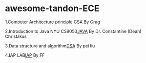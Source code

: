 # awesome-tandon-ECE
1.Computer Architecture principle [CSA](https://github.com/zhaobenx/CSA-Labs) By Grag

2.Introduction to Java NYU CS9053[JAVA](https://github.com/lyu-yx/javahw) By Dr. Constantine (Dean) Christakos

3.Data structure and algorithm[DSA]() By pei liu

4.IAP LAB[IAP](https://github.com/ffund/tcp-ip-essentials) By FF
